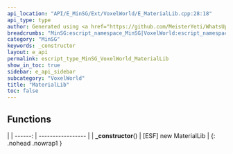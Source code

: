 ```yaml
---
api_location: "API/E_MinSG/Ext/VoxelWorld/E_MaterialLib.cpp:28:18"
api_type: type
author: Generated using <a href="https://github.com/MeisterYeti/WhatsUpDoc">WhatsUpDoc</a>
breadcrumbs: "MinSG:escript_namespace_MinSG|VoxelWorld:escript_namespace_MinSG_VoxelWorld"
category: "MinSG"
keywords: _constructor
layout: e_api
permalink: escript_type_MinSG_VoxelWorld_MaterialLib
show_in_toc: true
sidebar: e_api_sidebar
subcategory: "VoxelWorld"
title: "MaterialLib"
toc: false
---
```


## Functions

|
| ------: | ----------------- |
| **_constructor**() | [ESF] new MaterialLib |
{: .nohead .nowrap1 }
